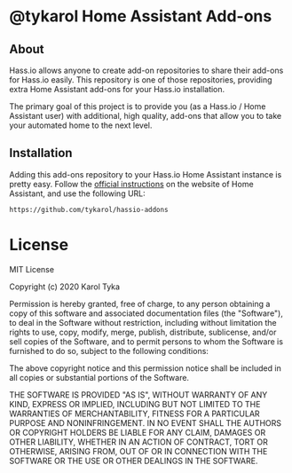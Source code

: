 # @tykarol Home Assistant Add-ons

## About

Hass.io allows anyone to create add-on repositories to share their add-ons for Hass.io easily. This repository is one of those repositories, providing extra Home Assistant add-ons for your Hass.io installation.

The primary goal of this project is to provide you (as a Hass.io / Home Assistant user) with additional, high quality, add-ons that allow you to take your automated home to the next level.

## Installation

Adding this add-ons repository to your Hass.io Home Assistant instance is pretty easy. Follow the [official instructions](https://www.home-assistant.io/hassio/installing_third_party_addons/) on the website of Home Assistant, and use the following URL:

```
https://github.com/tykarol/hassio-addons
```

# License

MIT License

Copyright (c) 2020 Karol Tyka

Permission is hereby granted, free of charge, to any person obtaining a copy of this software and associated documentation files (the "Software"), to deal in the Software without restriction, including without limitation the rights to use, copy, modify, merge, publish, distribute, sublicense, and/or sell copies of the Software, and to permit persons to whom the Software is furnished to do so, subject to the following conditions:

The above copyright notice and this permission notice shall be included in all copies or substantial portions of the Software.

THE SOFTWARE IS PROVIDED "AS IS", WITHOUT WARRANTY OF ANY KIND, EXPRESS OR IMPLIED, INCLUDING BUT NOT LIMITED TO THE WARRANTIES OF MERCHANTABILITY, FITNESS FOR A PARTICULAR PURPOSE AND NONINFRINGEMENT. IN NO EVENT SHALL THE AUTHORS OR COPYRIGHT HOLDERS BE LIABLE FOR ANY CLAIM, DAMAGES OR OTHER LIABILITY, WHETHER IN AN ACTION OF CONTRACT, TORT OR OTHERWISE, ARISING FROM, OUT OF OR IN CONNECTION WITH THE SOFTWARE OR THE USE OR OTHER DEALINGS IN THE SOFTWARE.
